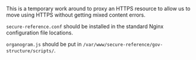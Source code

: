 This is a temporary work around to proxy an HTTPS resource to allow us to move using HTTPS without getting mixed content errors.

`secure-reference.conf` should be installed in the standard Nginx configuration file locations.

`organogram.js` should be put in `/var/www/secure-reference/gov-structure/scripts/`.
